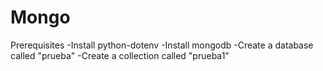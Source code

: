 # Mongo

Prerequisites
-Install python-dotenv
-Install mongodb
-Create a database called "prueba"
-Create a collection called "prueba1"
